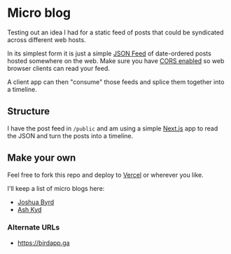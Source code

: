 # Micro blog

Testing out an idea I had for a static feed of posts that could be syndicated across different web hosts.

In its simplest form it is just a simple [JSON Feed](https://www.jsonfeed.org/) of date-ordered posts hosted somewhere on the web. Make sure you have [CORS enabled](https://enable-cors.org/) so web browser clients can read your feed.

A client app can then "consume" those feeds and splice them together into a timeline.

## Structure

I have the post feed in `/public` and am using a simple [Next.js](https://nextjs.org/) app to read the JSON and turn the posts into a timeline.

## Make your own

Feel free to fork this repo and deploy to [Vercel](https://vercel.com) or wherever you like.

I'll keep a list of micro blogs here:

- [Joshua Byrd](https://phocks.vercel.app)
- [Ash Kyd](https://ash.ms/micro.json)

### Alternate URLs

- https://birdapp.ga
